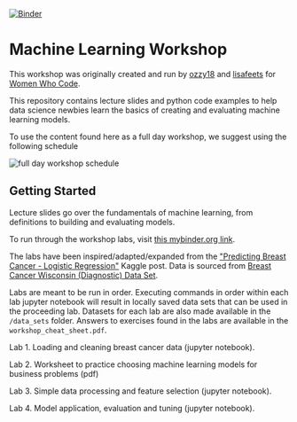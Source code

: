 [![Binder](https://mybinder.org/badge.svg)](https://mybinder.org/v2/gh/lisafeets/machine-learning-workshop/master)

# Machine Learning Workshop 

This workshop was originally created and run by [ozzy18](https://github.com/ozzy18) and [lisafeets](https://github.com/lisafeets) for [Women Who Code](https://www.womenwhocode.com/). 

This repository contains lecture slides and python code examples to help data science newbies learn the basics of creating and evaluating machine learning models. 

To use the content found here as a full day workshop, we suggest using the following schedule

![full day workshop schedule](images/ml_workshop_full_day_outline.jpg)
 


## Getting Started

Lecture slides go over the fundamentals of machine learning, from definitions to building and evaluating models.

To run through the workshop labs, visit [this mybinder.org link](https://mybinder.org/v2/gh/lisafeets/machine-learning-workshop/master).

The labs have been inspired/adapted/expanded from the ["Predicting Breast Cancer - Logistic Regression"](https://www.kaggle.com/leemun1/predicting-breast-cancer-logistic-regression) Kaggle post. Data is sourced from [Breast Cancer Wisconsin (Diagnostic) Data Set](https://archive.ics.uci.edu/ml/datasets/Breast+Cancer+Wisconsin+%28Diagnostic%29). 

Labs are meant to be run in order. Executing commands in order within each lab jupyter notebook will result in locally saved data sets that can be used in the proceeding lab. Datasets for each lab are also made available in the `/data_sets` folder. Answers to exercises found in the labs are available in the `workshop_cheat_sheet.pdf`.

Lab 1. Loading and cleaning breast cancer data (jupyter notebook).

Lab 2. Worksheet to practice choosing machine learning models for business problems (pdf)

Lab 3. Simple data processing and feature selection (jupyter notebook).

Lab 4. Model application, evaluation and tuning (jupyter notebook).